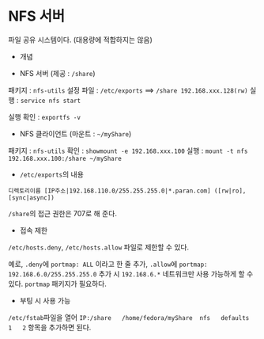 # NFS 서버

파일 공유 시스템이다. (대용량에 적합하지는 않음)

* 개념

* NFS 서버 (제공 : `/share`)

패키지 : `nfs-utils`
설정 파일 : `/etc/exports` ==> `/share 192.168.xxx.128(rw)`
실행 : `service nfs start`

실행 확인 : `exportfs -v`
* NFS 클라이언트 (마운트 : `~/myShare`)

패키지 : `nfs-utils`
확인 : `showmount -e 192.168.xxx.100`
실행 : `mount -t nfs 192.168.xxx.100:/share ~/myShare`

* `/etc/exports`의 내용

`디렉토리이름 [IP주소|192.168.110.0/255.255.255.0|*.paran.com] ([rw|ro],[sync|async])`

`/share`의 접근 권한은 707로 해 준다.

* 접속 제한

`/etc/hosts.deny`, `/etc/hosts.allow` 파일로 제한할 수 있다.

예로, `.deny`에 `portmap: ALL` 이라고 한 줄 추가, `.allow`에 `portmap: 192.168.6.0/255.255.255.0` 추가 시
`192.168.6.*` 네트워크만 사용 가능하게 할 수 있다. `portmap` 패키지가 필요하다.

* 부팅 시 사용 가능

`/etc/fstab`파일을 열어 `IP:/share   /home/fedora/myShare  nfs   defaults    1   2` 항목을 추가하면 된다.
